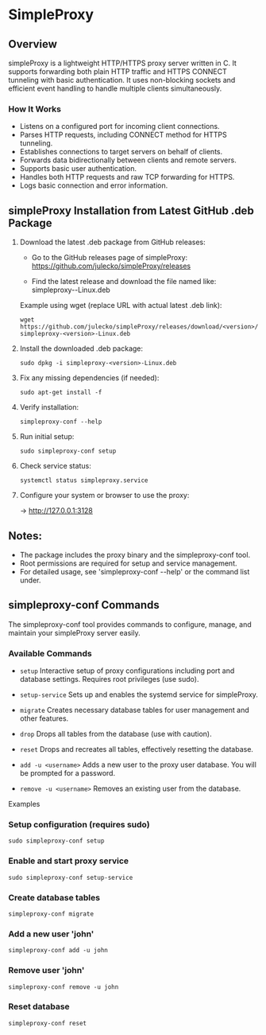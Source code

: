 # SimpleProxy

## Overview

simpleProxy is a lightweight HTTP/HTTPS proxy server written in C. It supports forwarding both plain HTTP traffic and HTTPS CONNECT tunneling with basic authentication. It uses non-blocking sockets and efficient event handling to handle multiple clients simultaneously.

### How It Works

- Listens on a configured port for incoming client connections.
- Parses HTTP requests, including CONNECT method for HTTPS tunneling.
- Establishes connections to target servers on behalf of clients.
- Forwards data bidirectionally between clients and remote servers.
- Supports basic user authentication.
- Handles both HTTP requests and raw TCP forwarding for HTTPS.
- Logs basic connection and error information.

## simpleProxy Installation from Latest GitHub .deb Package

1. Download the latest .deb package from GitHub releases:

   - Go to the GitHub releases page of simpleProxy:
     https://github.com/julecko/simpleProxy/releases

   - Find the latest release and download the file named like:
     simpleproxy-<version>-Linux.deb

   Example using wget (replace URL with actual latest .deb link):

   `wget https://github.com/julecko/simpleProxy/releases/download/<version>/simpleproxy-<version>-Linux.deb`

2. Install the downloaded .deb package:

   `sudo dpkg -i simpleproxy-<version>-Linux.deb`

3. Fix any missing dependencies (if needed):

   `sudo apt-get install -f`

4. Verify installation:

   `simpleproxy-conf --help`

5. Run initial setup:

   `sudo simpleproxy-conf setup`

6. Check service status:

   `systemctl status simpleproxy.service`

7. Configure your system or browser to use the proxy:

   -> http://127.0.0.1:3128

## Notes:

- The package includes the proxy binary and the simpleproxy-conf tool.
- Root permissions are required for setup and service management.
- For detailed usage, see 'simpleproxy-conf --help' or the command list under.

## simpleproxy-conf Commands

The simpleproxy-conf tool provides commands to configure, manage, and maintain your simpleProxy server easily.

### Available Commands

- `setup`
  Interactive setup of proxy configurations including port and database settings.
  Requires root privileges (use sudo).

- `setup-service`
  Sets up and enables the systemd service for simpleProxy.

- `migrate`
  Creates necessary database tables for user management and other features.

- `drop`
  Drops all tables from the database (use with caution).
  

- `reset`
  Drops and recreates all tables, effectively resetting the database.

- `add -u <username>`
  Adds a new user to the proxy user database. You will be prompted for a password.

- `remove -u <username>`
  Removes an existing user from the database.

Examples

### Setup configuration (requires sudo)
`sudo simpleproxy-conf setup`

### Enable and start proxy service
`sudo simpleproxy-conf setup-service`

### Create database tables
`simpleproxy-conf migrate`

### Add a new user 'john'
`simpleproxy-conf add -u john`

### Remove user 'john'
`simpleproxy-conf remove -u john`

### Reset database
`simpleproxy-conf reset`
